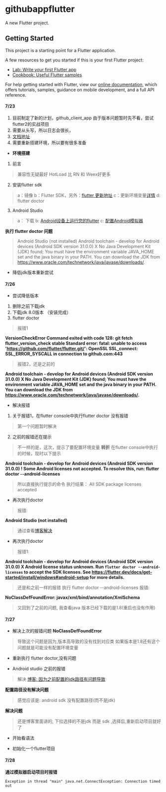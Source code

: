 # githubappflutter

A new Flutter project.

## Getting Started

This project is a starting point for a Flutter application.

A few resources to get you started if this is your first Flutter project:

- [Lab: Write your first Flutter app](https://flutter.dev/docs/get-started/codelab)
- [Cookbook: Useful Flutter samples](https://flutter.dev/docs/cookbook)

For help getting started with Flutter, view our
[online documentation](https://flutter.dev/docs), which offers tutorials,
samples, guidance on mobile development, and a full API reference.


#### 7/23
1. 目前制定了新的计划，github_client_app 由于版本问题暂时先不看，尝试flutter2的实战项目
2. 需要从头写，所以日志会很长，
3. [文档地址](https://mp.weixin.qq.com/mp/homepage?__biz=Mzg3NTA3MDIxOA==&hid=2&sn=679ad0212470f5155c4412e678411374&scene=18#wechat_redirect)
4. 需要重新搭建环境，所以要有很多准备

- **环境搭建**
1. 前言
> 兼容性无疑最好
> HotLoad 比 RN 和 Weex好更多
2. 安装flutter sdk
> a：镜像
> b：Flutter SDK，另外：[flutter 更新地址](https://flutterchina.club/upgrading/)
> c：更新环境变量[详情](https://flutterchina.club/setup-windows/)
> d: flutter doctor 
3. Android Studio
> a： 下载
> b:  [Android设备上运行您的flutter](https://flutterchina.club/setup-windows/)
> c:  [配置Android模拟器](https://flutterchina.club/setup-windows/)

**执行 flutter doctor 问题**
> Android Studio (not installed)
> Android toolchain - develop for Android devices (Android SDK version 31.0.0)
    X No Java Development Kit (JDK) found; You must have the environment variable JAVA_HOME set and the java binary in
      your PATH. You can download the JDK from https://www.oracle.com/technetwork/java/javase/downloads/.

- 降低jdk版本重新尝试

#### 7/26
- 尝试降低版本
1. 删除之前下载jdk
2. 下载jdk 8.0版本 （安装完成）
3. flutter doctor 
> 报错1

**VersionCheckError Command exited with code 128: git fetch __flutter_version_check__ stable
Standard error: fatal: unable to access 'https://github.com/flutter/flutter.git/': OpenSSL SSL_connect: SSL_ERROR_SYSCALL in
connection to github.com:443**

> 报错2，还是之前的

**Android toolchain - develop for Android devices (Android SDK version 31.0.0)
    X No Java Development Kit (JDK) found; You must have the environment variable JAVA_HOME set and the java binary in your
      PATH. You can download the JDK from https://www.oracle.com/technetwork/java/javase/downloads/.**

- 解决报错
1. 关于报错1，在flutter console中执行flutter doctor 没有报错
> 第一个问题暂时解决
2. 之前的报错还在提示
> 不一样的是，这次，提示了要配置环境变量
> **转折** 在flutter console中执行的时候，现时以下提示

**Android toolchain - develop for Android devices (Android SDK version 31.0.0)
    ! Some Android licenses not accepted.  To resolve this, run: flutter doctor --android-licenses**
> 所以直接执行提示的命令
> 执行结果： All SDK package licenses accepted

- 再次执行doctor
> 报错:

**Android Studio (not installed)**

> 通过查看[博客解决](https://blog.csdn.net/Tymt_tt/article/details/117710044)


- 再次执行doctor
> 报错1:

**Android toolchain - develop for Android devices (Android SDK version 31.0.0)
    X Android license status unknown.
      Run `flutter doctor --android-licenses` to accept the SDK licenses.
      See https://flutter.dev/docs/get-started/install/windows#android-setup for more details.**

> 还是和之前一样的报错
> 执行 flutter doctor --android-licenses
> 报错:

**NoClassDefFoundError: javax/xml/bind/annotation/XmlSchema**
> 又回到了之前的问题,
> 我查看java 版本已经下载的是1.8(重启也没有作用)

#### 7/27
- 解决上次的报错问题
**NoClassDefFoundError**
> 导致这个问题是因为,版本高导致的没有找到对应类
> 如果版本是1.8还有这个问题就是可能没有配置环境变量

- 重新执行 flutter doctor,没有问题

- Android studio 之前的报错
> 解决
> [博客: 因为之前配置的jdk路径有问题导致](https://blog.csdn.net/hubojing/article/details/106688617)

**配置路径没有解决问题**

> 感觉应该是: android sdk 没有配置路径(而不是jdk)

**解决问题**
> 还是博客里面讲的, 下拉选择的不是jdk  而是  sdk ,选择后,重新启动项目就好了

- 开始看语法

- 初始化一个flutter项目

#### 7/28

**通过模拟器启动项目时报错**

```Exception in thread "main" java.net.ConnectException: Connection timed out```
